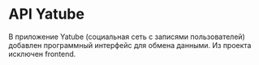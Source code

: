 # API Yatube
В приложение Yatube (социальная сеть с записями пользователей) добавлен программный интерфейс для обмена данными. Из проекта исключен frontend. 


